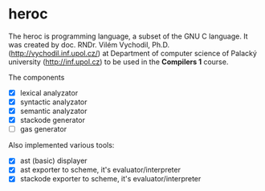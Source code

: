 # heroc

The heroc is programming language, a subset of the GNU C language. It was created by doc. RNDr. Vilém Vychodil, Ph.D. (http://vychodil.inf.upol.cz/) at Department of computer science of Palacký university (http://inf.upol.cz) to be used in the __Compilers 1__ course. 

The components
 - [x] lexical analyzator
 - [x] syntactic analyzator
 - [x] semantic analyzator
 - [x] stackode generator
 - [ ] gas generator
 
 Also implemented various tools:
  - [x] ast (basic) displayer
  - [x] ast exporter to scheme, it's evaluator/interpreter
  - [x] stackode exporter to scheme, it's evaluator/interpreter